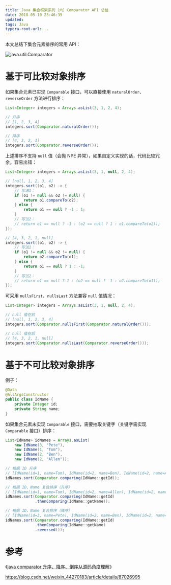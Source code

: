 ```yaml
---
title: Java 集合框架系列（六）Comparator API 总结
date: 2018-05-10 23:46:35
updated:
tags: Java
typora-root-url: ..
---
```


本文总结下集合元素排序的常用 API：

![java.util.Comparator](/img/java/collection/java.util.Comparator.png)

# 基于可比较对象排序

如果集合元素已实现 `Comparable` 接口，可以直接使用 `naturalOrder`、`reverseOrder` 方法进行排序：

```java
List<Integer> integers = Arrays.asList(3, 1, 2, 4);

// 升序
// [1, 2, 3, 4]
integers.sort(Comparator.naturalOrder());

// 降序
// [4, 3, 2, 1]
integers.sort(Comparator.reverseOrder());
```

上述排序不支持 `null` 值（会抛 NPE 异常），如果自定义实现的话，代码比较冗余，容易出错：

```java
List<Integer> integers = Arrays.asList(3, 1, null, 2, 4);

// [null, 1, 2, 3, 4]
integers.sort((o1, o2) -> {
    // 写法1：
    if (o1 != null && o2 != null) {
        return o1.compareTo(o2);
    } else {
        return o1 == null ? -1 : 1;
    }
    // 写法2：
    // return o1 == null ? -1 : (o2 == null ? 1 : o1.compareTo(o2));
});

// [4, 3, 2, 1, null]
integers.sort((o1, o2) -> {
    // 写法1：
    if (o1 != null && o2 != null) {
        return o2.compareTo(o1);
    } else {
        return o1 == null ? 1 : -1;
    }
    // 写法2：
    // return o1 == null ? 1 : (o2 == null ? -1 : o2.compareTo(o1));
});
```

可采用 `nullsFirst`、`nullsLast` 方法兼容 `null` 值情况：

```java
List<Integer> integers = Arrays.asList(3, 1, null, 2, 4);

// null 值在前
// [null, 1, 2, 3, 4]
integers.sort(Comparator.nullsFirst(Comparator.naturalOrder()));

// null 值在后
// [4, 3, 2, 1, null]
integers.sort(Comparator.nullsLast(Comparator.reverseOrder()));
```

# 基于不可比较对象排序

例子：

```java
@Data
@AllArgsConstructor
public class IdName {
    private Integer id;
    private String name;
}
```

如果集合元素未实现 `Comparable` 接口，需要抽取关键字（关键字需实现 `Comparable` 接口）排序：

```java
List<IdName> idNames = Arrays.asList(
    new IdName(3, "Pete"),
    new IdName(1, "Tom"),
    new IdName(2, "Ben"),
    new IdName(2, "Allen"));

// 根据 ID 升序
// [IdName(id=1, name=Tom), IdName(id=2, name=Ben), IdName(id=2, name=Allen), IdName(id=3, name=Pete)]
idNames.sort(Comparator.comparing(IdName::getId));

// 根据 ID、Name 复合排序（升序）
// [IdName(id=1, name=Tom), IdName(id=2, name=Allen), IdName(id=2, name=Ben), IdName(id=3, name=Pete)]
idNames.sort(Comparator.comparing(IdName::getId)
             .thenComparing(IdName::getName));

// 根据 ID、Name 复合排序（降序）
// [IdName(id=3, name=Pete), IdName(id=2, name=Ben), IdName(id=2, name=Allen), IdName(id=1, name=Tom)]
idNames.sort(Comparator.comparing(IdName::getId)
             .thenComparing(IdName::getName)
             .reversed());
```

# 参考

《[java comparator 升序、降序、倒序从源码角度理解](https://blog.csdn.net/u013066244/article/details/78997869)》

https://blog.csdn.net/weixin_44270183/article/details/87026995